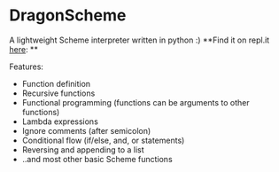 # DragonScheme
A lightweight Scheme interpreter written in python :)
**Find it on repl.it [here](https://repl.it/@OriYonay/DragonScheme): **

Features:
- Function definition
- Recursive functions
- Functional programming (functions can be arguments to other functions)
- Lambda expressions
- Ignore comments (after semicolon)
- Conditional flow (if/else, and, or statements)
- Reversing and appending to a list
- ..and most other basic Scheme functions

